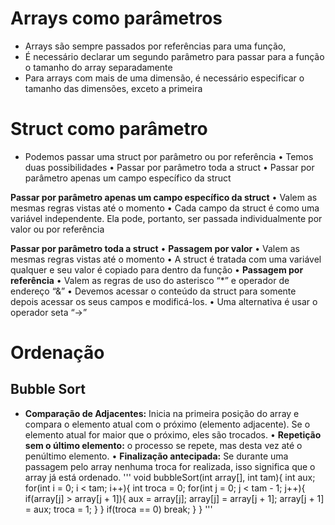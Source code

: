# Arrays como parâmetros

- Arrays são sempre passados por referências para uma função,
- É necessário declarar um segundo parâmetro para passar para a função o tamanho do array separadamente
- Para arrays com mais de uma dimensão, é necessário especificar o tamanho das dimensões, exceto a primeira

# Struct como parâmetro

- Podemos passar uma struct por parâmetro ou por referência
  • Temos duas possibilidades
  • Passar por parâmetro toda a struct
  • Passar por parâmetro apenas um campo específico da struct

**Passar por parâmetro apenas um campo específico da struct**
• Valem as mesmas regras vistas até o momento
• Cada campo da struct é como uma variável independente. Ela pode, portanto, ser
passada individualmente por valor ou por referência

**Passar por parâmetro toda a struct**
• **Passagem por valor**
• Valem as mesmas regras vistas até o momento
• A struct é tratada com uma variável qualquer e seu valor é copiado para dentro da
função
• **Passagem por referência**
• Valem as regras de uso do asterisco “\*” e operador de endereço “&”
• Devemos acessar o conteúdo da struct para somente depois acessar os seus campos
e modificá-los.
• Uma alternativa é usar o operador seta “->”

# Ordenação

## Bubble Sort

- **Comparação de Adjacentes:** Inicia na primeira posição do array e compara o elemento atual com o próximo (elemento adjacente). Se o elemento atual for maior que o próximo, eles são trocados.
  • **Repetição sem o último elemento:** o processo se repete, mas desta vez até o penúltimo elemento.
  • **Finalização antecipada:** Se durante uma passagem pelo array nenhuma
  troca for realizada, isso significa que o array já está ordenado.
  '''
  void bubbleSort(int array[], int tam){
  int aux;
  for(int i = 0; i < tam; i++){
  int troca = 0;
  for(int j = 0; j < tam - 1; j++){
  if(array[j] > array[j + 1]){
  aux = array[j];
  array[j] = array[j + 1];
  array[j + 1] = aux;
  troca = 1;
  }
  }
  if(troca == 0)
  break;
  }
  }
  '''
